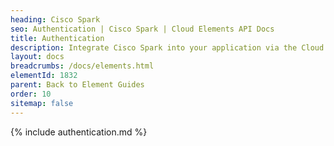 ```yaml
---
heading: Cisco Spark
seo: Authentication | Cisco Spark | Cloud Elements API Docs
title: Authentication
description: Integrate Cisco Spark into your application via the Cloud Elements APIs.
layout: docs
breadcrumbs: /docs/elements.html
elementId: 1832
parent: Back to Element Guides
order: 10
sitemap: false
---
```


{% include authentication.md %}
